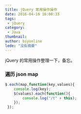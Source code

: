 ```yaml
---
title: jQuery 常用操作操作
date: 2016-04-16 16:00:33
tags:
 - jQuery
category: 
 - Java
thumbnail: 
author: bsyonline
lede: "没有摘要"
---
```


jQuery 的常用操作整理一下，备忘。

### 遍历 json map
```js
$.each(map,function(key,values){     
    console.log(key);     
    $(values).each(function(){     
        console.log("/t" + this);     
    });     
 });
```
